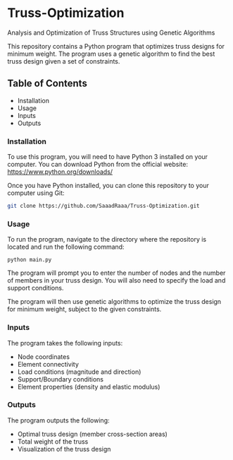 # Truss-Optimization
Analysis and Optimization of Truss Structures using Genetic Algorithms

This repository contains a Python program that optimizes truss designs for minimum weight. The program uses a genetic algorithm to find the best truss design given a set of constraints.

## Table of Contents
* Installation
* Usage
* Inputs
* Outputs

### Installation
To use this program, you will need to have Python 3 installed on your computer. You can download Python from the official website: https://www.python.org/downloads/

Once you have Python installed, you can clone this repository to your computer using Git:

```bash
git clone https://github.com/SaaadRaaa/Truss-Optimization.git
```

### Usage
To run the program, navigate to the directory where the repository is located and run the following command:

```terminal
python main.py
```

The program will prompt you to enter the number of nodes and the number of members in your truss design. You will also need to specify the load and support conditions.

The program will then use genetic algorithms to optimize the truss design for minimum weight, subject to the given constraints.

### Inputs
The program takes the following inputs:

* Node coordinates
* Element connectivity
* Load conditions (magnitude and direction)
* Support/Boundary conditions
* Element properties (density and elastic modulus)

### Outputs
The program outputs the following:

* Optimal truss design (member cross-section areas)
* Total weight of the truss
* Visualization of the truss design
